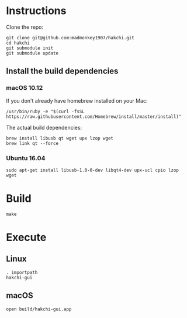 # Instructions

Clone the repo:

```
git clone git@github.com:madmonkey1907/hakchi.git
cd hakchi
git submodule init
git submodule update
```

## Install the build dependencies

### macOS 10.12

If you don't already have homebrew installed on your Mac:

```
/usr/bin/ruby -e "$(curl -fsSL https://raw.githubusercontent.com/Homebrew/install/master/install)"
```

The actual build dependencies:

```
brew install libusb qt wget upx lzop wget
brew link qt --force
```

### Ubuntu 16.04

```
sudo apt-get install libusb-1.0-0-dev libqt4-dev upx-ucl cpio lzop wget
```

# Build

```
make
```

# Execute

## Linux

```
. importpath
hakchi-gui
```

## macOS

```
open build/hakchi-gui.app
```
